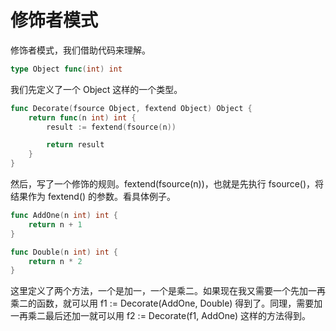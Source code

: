 # 修饰者模式

修饰者模式，我们借助代码来理解。

``` go
type Object func(int) int
```

我们先定义了一个 Object 这样的一个类型。

``` go
func Decorate(fsource Object, fextend Object) Object {
	return func(n int) int {
		result := fextend(fsource(n))

		return result
	}
}
```

然后，写了一个修饰的规则。fextend(fsource(n))，也就是先执行 fsource()，将结果作为 fextend() 的参数。看具体例子。

``` go
func AddOne(n int) int {
	return n + 1
}

func Double(n int) int {
	return n * 2
}
```

这里定义了两个方法，一个是加一，一个是乘二。如果现在我又需要一个先加一再乘二的函数，就可以用 f1 := Decorate(AddOne, Double) 得到了。同理，需要加一再乘二最后还加一就可以用 f2 := Decorate(f1, AddOne) 这样的方法得到。
